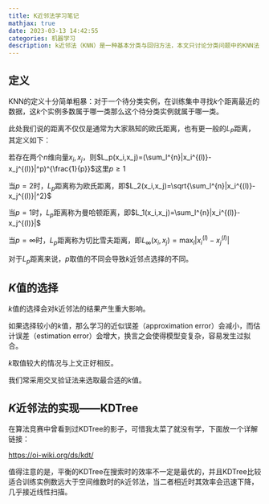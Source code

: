 ```yaml
---
title: K近邻法学习笔记
mathjax: true
date: 2023-03-13 14:42:55
categories: 机器学习
description: k近邻法（KNN）是一种基本分类与回归方法，本文只讨论分类问题中的KNN法
---
```


## 定义

KNN的定义十分简单粗暴：对于一个待分类实例，在训练集中寻找$k$个距离最近的数据，这$k$个实例多数属于哪一类那么这个待分类实例就属于哪一类。

此处我们说的距离不仅仅是通常为大家熟知的欧氏距离，也有更一般的$L_P$距离，其定义如下：

若存在两个$n$维向量$x_i,x_j$，则$L_p(x_i,x_j)=(\sum_l^{n}|x_i^{(l)}-x_j^{(l)}|^p)^{\frac{1}{p}}$这里$p\ge1$

当$p=2$时，$L_p$距离称为欧氏距离，即$L_2(x_i,x_j)=\sqrt{\sum_l^{n}|x_i^{(l)}-x_j^{(l)}|^2}$

当$p=1$时，$L_p$距离称为曼哈顿距离，即$L_1(x_i,x_j)=\sum_l^{n}|x_i^{(l)}-x_j^{(l)}|$

当$p=\infty$时，$L_p$距离称为切比雪夫距离，即$L_\infty(x_i,x_j)=\max_{l}|x_i^{(l)}-x_j^{(l)}|$

对于$L_p$距离来说，$p$取值的不同会导致$k$近邻点选择的不同。

## $K$值的选择

$k$值的选择会对$k$近邻法的结果产生重大影响。

如果选择较小的$k$值，那么学习的近似误差（approximation error）会减小，而估计误差（estimation error）会增大，换言之会使得模型变复杂，容易发生过拟合。

$k$取值较大的情况与上文正好相反。

我们常采用交叉验证法来选取最合适的$k$值。

## $K$近邻法的实现——KDTree

在算法竞赛中曾看到过KDTree的影子，可惜我太菜了就没有学，下面放一个详解链接：

<https://oi-wiki.org/ds/kdt/>

值得注意的是，平衡的KDTree在搜索时的效率不一定是最优的，并且KDTree比较适合训练实例数远大于空间维数时的$k$近邻法，当二者相近时其效率会迅速下降，几乎接近线性扫描。
